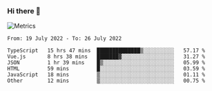 ### Hi there 👋

![Metrics](https://github.com/radoapx/radoapx/blob/main/github-metrics.svg)

<!--START_SECTION:waka-->

```text
From: 19 July 2022 - To: 26 July 2022

TypeScript   15 hrs 47 mins  ██████████████▒░░░░░░░░░░   57.17 %
Vue.js       8 hrs 38 mins   ███████▓░░░░░░░░░░░░░░░░░   31.27 %
JSON         1 hr 39 mins    █▒░░░░░░░░░░░░░░░░░░░░░░░   05.99 %
HTML         59 mins         █░░░░░░░░░░░░░░░░░░░░░░░░   03.59 %
JavaScript   18 mins         ▒░░░░░░░░░░░░░░░░░░░░░░░░   01.11 %
Other        12 mins         ▒░░░░░░░░░░░░░░░░░░░░░░░░   00.75 %
```

<!--END_SECTION:waka-->

<!--
**radoapx/radoapx** is a ✨ _special_ ✨ repository because its `README.md` (this file) appears on your GitHub profile.

Here are some ideas to get you started:

- 🔭 I’m currently working on ...
- 🌱 I’m currently learning ...
- 👯 I’m looking to collaborate on ...
- 🤔 I’m looking for help with ...
- 💬 Ask me about ...
- 📫 How to reach me: ...
- 😄 Pronouns: ...
- ⚡ Fun fact: ...
-->
